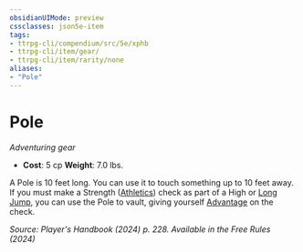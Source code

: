 ```yaml
---
obsidianUIMode: preview
cssclasses: json5e-item
tags:
- ttrpg-cli/compendium/src/5e/xphb
- ttrpg-cli/item/gear/
- ttrpg-cli/item/rarity/none
aliases: 
- "Pole"
---
```

# Pole
*Adventuring gear*  


- **Cost**: 5 cp
**Weight**: 7.0 lbs.

A Pole is 10 feet long. You can use it to touch something up to 10 feet away. If you must make a Strength ([Athletics](3-Compendium/rules/skills.md#Athletics)) check as part of a High or [Long Jump](3-Compendium/rules/variant-rules/long-jump-xphb.md), you can use the Pole to vault, giving yourself [Advantage](3-Compendium/rules/variant-rules/advantage-xphb.md) on the check.

*Source: Player's Handbook (2024) p. 228. Available in the Free Rules (2024)*